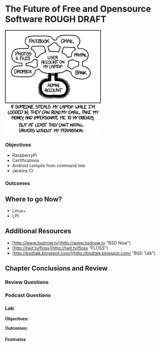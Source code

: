 # The Future of Free and Opensource Software ROUGH DRAFT
![*Always check the package dependencies...*](images/Chapter-Header/Chapter-15/authorization-2.png "Weakest Link?")

### Objectives

* RaspberryPi
* Certifications
* Android compile from command line
* Jenkins CI
 
### Outcomes

 
## Where to go Now?

   * Linux+
   * LPI

## Additional Resources

*  [http://www.bsdnow.tv](http://www.bsdnow.tv "BSD Now")
*  [http://twit.tv/floss](http://twit.tv/floss "FLOSS")
*  [http://bsdtalk.blogspot.com/](http://bsdtalk.blogspot.com/ "BSD Talk")

## Chapter Conclusions and Review


### Review Questions


### Podcast Questions


### Lab

__Objectives:__

__Outcomes:__

#### Footnotes

